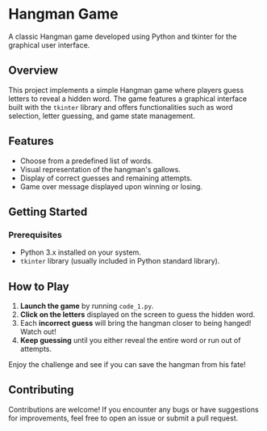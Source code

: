 # Hangman Game

A classic Hangman game developed using Python and tkinter for the graphical user interface.

## Overview

This project implements a simple Hangman game where players guess letters to reveal a hidden word. The game features a graphical interface built with the `tkinter` library and offers functionalities such as word selection, letter guessing, and game state management.

## Features

- Choose from a predefined list of words.
- Visual representation of the hangman's gallows.
- Display of correct guesses and remaining attempts.
- Game over message displayed upon winning or losing.

## Getting Started

### Prerequisites

- Python 3.x installed on your system.
- `tkinter` library (usually included in Python standard library).


## How to Play

1. **Launch the game** by running `code_1.py`.
2. **Click on the letters** displayed on the screen to guess the hidden word.
3. Each **incorrect guess** will bring the hangman closer to being hanged! Watch out!
4. **Keep guessing** until you either reveal the entire word or run out of attempts.

Enjoy the challenge and see if you can save the hangman from his fate!

## Contributing

Contributions are welcome! If you encounter any bugs or have suggestions for improvements, feel free to open an issue or submit a pull request.

